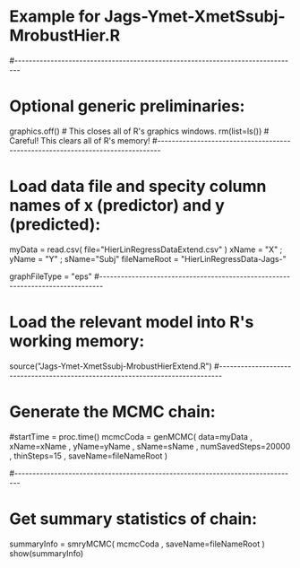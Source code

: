 # Example for Jags-Ymet-XmetSsubj-MrobustHier.R 
#------------------------------------------------------------------------------- 
# Optional generic preliminaries:
graphics.off() # This closes all of R's graphics windows.
rm(list=ls())  # Careful! This clears all of R's memory!
#------------------------------------------------------------------------------- 
# Load data file and specity column names of x (predictor) and y (predicted):

myData = read.csv( file="HierLinRegressDataExtend.csv" )
xName = "X" ; yName = "Y" ; sName="Subj"
fileNameRoot = "HierLinRegressData-Jags-" 

graphFileType = "eps" 
#------------------------------------------------------------------------------- 
# Load the relevant model into R's working memory:
source("Jags-Ymet-XmetSsubj-MrobustHierExtend.R")
#------------------------------------------------------------------------------- 
# Generate the MCMC chain:
#startTime = proc.time()
mcmcCoda = genMCMC( data=myData , xName=xName , yName=yName , sName=sName ,
                    numSavedSteps=20000 , thinSteps=15 , saveName=fileNameRoot )

#------------------------------------------------------------------------------- 
# Get summary statistics of chain:
summaryInfo = smryMCMC( mcmcCoda , saveName=fileNameRoot )
show(summaryInfo)

